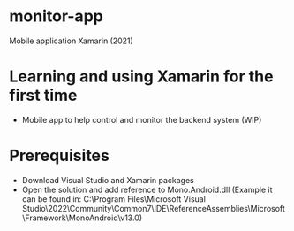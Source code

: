 # monitor-app
Mobile application Xamarin (2021)

# Learning and using Xamarin for the first time
- Mobile app to help control and monitor the backend system (WIP)
  
# Prerequisites
- Download Visual Studio and Xamarin packages
- Open the solution and add reference to Mono.Android.dll (Example it can be found in: C:\Program Files\Microsoft Visual Studio\2022\Community\Common7\IDE\ReferenceAssemblies\Microsoft\Framework\MonoAndroid\v13.0)

